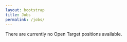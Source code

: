 ```yaml
---
layout: bootstrap
title: Jobs
permalink: /jobs/
---
```


There are currently no Open Target positions available.

